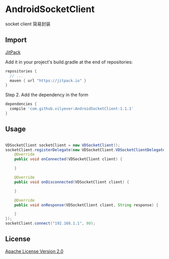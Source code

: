 # AndroidSocketClient
socket client 简易封装

## Import
[JitPack](https://jitpack.io/)

Add it in your project's build.gradle at the end of repositories:

```gradle
repositories {
  // ...
  maven { url "https://jitpack.io" }
}
```

Step 2. Add the dependency in the form

```gradle
dependencies {
  compile 'com.github.vilyever:AndroidSocketClient:1.1.1'
}
```

## Usage
```java

VDSocketClient socketClient = new VDSocketClient();
socketClient.registerDelegate(new VDSocketClient.VDSocketClientDelegate() {
    @Override
    public void onConnected(VDSocketClient client) {

    }

    @Override
    public void onDisconnected(VDSocketClient client) {

    }

    @Override
    public void onResponse(VDSocketClient client, String response) {

    }
});
socketClient.connect("192.168.1.1", 80);
```

## License
[Apache License Version 2.0](http://www.apache.org/licenses/LICENSE-2.0.txt)

